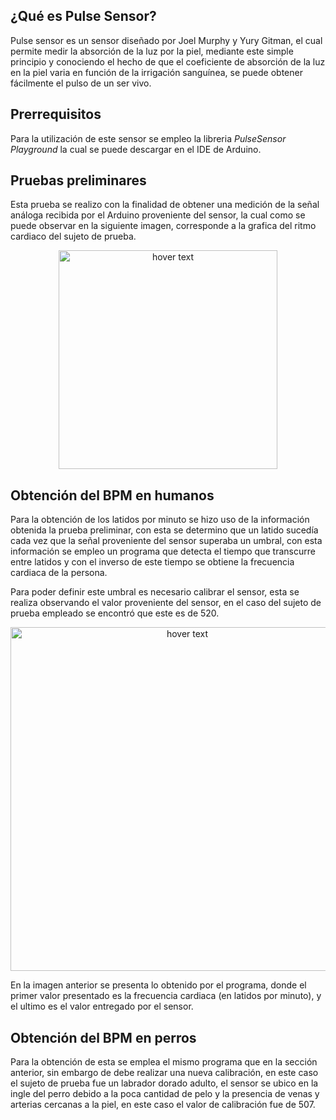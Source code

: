 ## ¿Qué es Pulse Sensor?

Pulse sensor es un sensor diseñado por Joel Murphy y Yury Gitman, el cual permite medir la absorción de la luz por la piel, mediante este simple principio y conociendo el hecho de que el coeficiente de absorción de la luz en la piel varia en función de la irrigación sanguínea, se puede obtener fácilmente el pulso de un ser vivo.

## Prerrequisitos

Para la utilización de este sensor se empleo la libreria _PulseSensor Playground_ la cual se puede descargar en el IDE de Arduino.

## Pruebas preliminares

Esta prueba se realizo con la finalidad de obtener una medición de la señal análoga recibida por el Arduino proveniente del sensor, la cual como se puede observar en la siguiente imagen, corresponde a la grafica del ritmo cardiaco del sujeto de prueba. 

<p align="center">
  <img src="https://github.com/pavanegasg/Sistemas-Embebidos/blob/master/Manuales/Sensores/Pulse%20Sensor/PrimerPrueba.png" width="350" title="hover text">
</p>

## Obtención del BPM en humanos 

Para la obtención de los latidos por minuto se hizo uso de la información obtenida la prueba preliminar, con esta se determino que un latido sucedía cada vez que la señal proveniente del sensor superaba un umbral, con esta información se empleo un programa que detecta el tiempo que transcurre entre latidos y con el inverso de este tiempo se obtiene la frecuencia cardiaca de la persona.

Para poder definir este umbral es necesario calibrar el sensor, esta se realiza observando el valor proveniente del sensor, en el caso del sujeto de prueba empleado se encontró que este es de 520.

<p align="center">
  <img src="https://github.com/pavanegasg/Sistemas-Embebidos/blob/master/Manuales/Sensores/Pulse%20Sensor/BPM.jpeg" width="550" title="hover text">
</p>

En la imagen anterior se presenta lo obtenido por el programa, donde el primer valor presentado es la frecuencia cardiaca (en latidos por minuto), y el ultimo es el valor entregado por el sensor.

## Obtención del BPM en perros

Para la obtención de esta se emplea el mismo programa que en la sección anterior, sin embargo de debe realizar una nueva calibración, en este caso el sujeto de prueba fue un labrador dorado adulto, el sensor se ubico en la ingle del perro debido a la poca cantidad de pelo y la presencia de venas y arterias cercanas a la piel, en este caso el valor de calibración fue de 507. 
